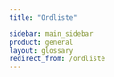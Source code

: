 ```yaml
---
title: "Ordliste"

sidebar: main_sidebar
product: general
layout: glossary
redirect_from: /ordliste
---
```

